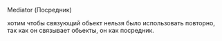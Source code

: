 Mediator (Посредник)

хотим чтобы связующий обьект
нельзя было использовать повторно,
так как он связывает обьекты,
он как посредник.